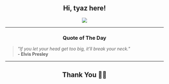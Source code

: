 <h2 align="center"> Hi, tyaz here!</h2>

<p align="center">
<a href="https://github.com/tyazx" alt="github streak"><img src="https://dvst-streak.herokuapp.com/?user=tyazx&theme=tokyonight&fire=DD472C"></a>
</p>

<hr>
<h3 align="center">Quote of The Day</h3>
<p align="center">
<blockquote>
<i>"If you let your head get too big, it'll break your neck."</i>
<br>
<b>- Elvis Presley</b>
</blockquote>
</p>


<hr>
<h2 align="center">Thank You 🙏🏼</h2>
